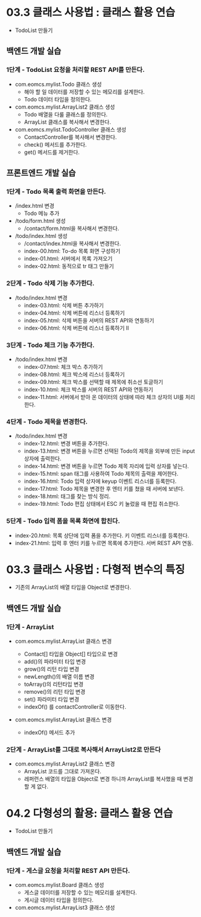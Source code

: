 # 03.3 클래스 사용법 : 클래스 활용 연습

- TodoList 만들기

## 백엔드 개발 실습

### 1단계 - TodoList 요청을 처리할 REST API를 만든다.

- com.eomcs.mylist.Todo 클래스 생성
  - 해야 할 일 데이터를 저장할 수 있는 메모리를 설계한다.
  - Todo 데이터 타입을 정의한다.
- com.eomcs.mylist.ArrayList2 클래스 생성
  - Todo 배열을 다룰 클래스를 정의한다.
  - ArrayList 클래스를 복사해서 변경한다.
- com.eomcs.mylist.TodoController 클래스 생성
  - ContactController를 복사해서 변경한다.
  - check() 메서드를 추가한다.
  - get() 메서드를 제거한다.


## 프론트엔드 개발 실습

### 1단계 - Todo 목록 출력 화면을 만든다.

- /index.html 변경
  - Todo 메뉴 추가
- /todo/form.html 생성
  - /contact/form.html을 복사해서 변경한다.
- /todo/index.html 생성
  - /contact/index.html을 복사해서 변경한다.
  - index-00.html: To-do 목록 화면 구성하기
  - index-01.html: 서버에서 목록 가져오기
  - index-02.html: 동적으로 tr 태그 만들기

### 2단계 - Todo 삭제 기능 추가한다.

- /todo/index.html 변경
  - index-03.html: 삭제 버튼 추가하기
  - index-04.html: 삭제 버튼에 리스너 등록하기
  - index-05.html: 삭제 버튼을 서버의 REST API와 연동하기
  - index-06.html: 삭제 버튼에 리스너 등록하기 II

### 3단계 - Todo 체크 기능 추가한다.

- /todo/index.html 변경
  - index-07.html: 체크 박스 추가하기
  - index-08.html: 체크 박스에 리스너 등록하기
  - index-09.html: 체크 박스를 선택할 때 제목에 취소선 토글하기
  - index-10.html: 체크 박스를 서버의 REST API와 연동하기
  - index-11.html: 서버에서 받아 온 데이터의 상태에 따라 체크 상자의 UI를 처리한다.

### 4단계 - Todo 제목을 변경한다.

- /todo/index.html 변경
  - index-12.html: 변경 버튼을 추가한다.
  - index-13.html: 변경 버튼을 누르면 선택된 Todo의 제목을 외부에 만든 input 상자에 출력한다.
  - index-14.html: 변경 버튼을 누르면 Todo 제목 자리에 입력 상자를 넣는다.
  - index-15.html: span 태그를 사용하여 Todo 제목의 출력을 제어한다.
  - index-16.html: Todo 입력 상자에 keyup 이벤트 리스너를 등록한다.
  - index-17.html: Todo 제목을 변경한 후 엔터 키를 쳤을 때 서버에 보낸다.
  - index-18.html: 태그를 찾는 방식 정리.
  - index-19.html: Todo 편집 상태에서 ESC 키 눌렀을 때 편집 취소한다.

### 5단계 - Todo 입력 폼을 목록 화면에 합친다.

  - index-20.html: 목록 상단에 입력 폼을 추가한다. 키 이벤트 리스너를 등록한다.
  - index-21.html: 입력 후 엔터 키를 누르면 목록에 추가한다. 서버 REST API 연동.

# 03.3 클래스 사용법 : 다형적 변수의 특징

- 기존의 ArrayList의 배열 타입을 Object로 변경한다.

## 백엔드 개발 실습

### 1단계 - ArrayList

- com.eomcs.mylist.ArrayList 클래스 변경
  - Contact[] 타입을 Object[] 타입으로 변경
  - add()의 파라미터 타입 변경
  - grow()의 리턴 타입 변경
  - newLength()의 배열 이름 변경
  - toArray()의 리턴타입 변경
  - remove()의 리턴 타입 변경
  - set() 파라미터 타입 변경
  - indexOf() 를 contactController로 이동한다.

- com.eomcs.mylist.ArrayList 클래스 변경
  - indexOf() 메서드 추가


### 2단계 - ArrayList를 그대로 복사해서 ArrayList2로 만든다
- com.eomcs.mylist.ArrayList2 클래스 변경
  - ArrayList 코드를 그대로 가져온다.
  - 레퍼런스 배열의 타입을 Object로 변경 하니까 ArrayList를 복사했을 때 변경할 게 없다.

# 04.2 다형성의 활용: 클래스 활용 연습
  - TodoList 만들기

## 백엔드 개발 실습

### 1단계 - 게스글 요청을 처리할 REST API 만든다.
  - com.eomcs.mylist.Board 클래스 생성
    - 게스글 데이터를 저장할 수 있는 메모리를 설계한다.
    - 게시글 데이터 타입을 정의한다.
  - com.eomcs.mylist.ArrayList3 클래스 생성

#
